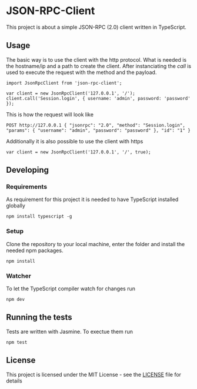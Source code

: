 # JSON-RPC-Client

This project is about a simple JSON-RPC (2.0) client written in TypeScript.

## Usage

The basic way is to use the client with the http protocol. What is needed is the hostname/ip and a path to create the client. After instanciating the *call* is used to execute the request with the method and the payload.

```
import JsonRpcClient from 'json-rpc-client';

var client = new JsonRpcClient('127.0.0.1', '/');
client.call('Session.login', { username: 'admin', password: 'password' });
```

This is how the request will look like
```
POST http://127.0.0.1 { "jsonrpc": "2.0", "method": "Session.login", "params": { "username": "admin", "password": "password" }, "id": "1" }
```

Additionally it is also possible to use the client with https
```
var client = new JsonRpcClient('127.0.0.1', '/', true);
```

## Developing

### Requirements
As requirement for this project it is needed to have TypeScript installed globally
```
npm install typescript -g
```

### Setup
Clone the repository to your local machine, enter the folder and install the needed npm packages.
```
npm install
```

### Watcher
To let the TypeScript compiler watch for changes run
```
npm dev
```

## Running the tests
Tests are written with Jasmine. To exectue them run 
```
npm test
```

## License

This project is licensed under the MIT License - see the [LICENSE](LICENSE) file for details